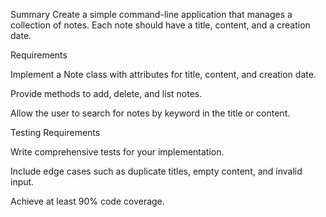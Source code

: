 Summary
Create a simple command-line application that manages a collection of notes. Each note should have a title, content, and a creation date.

Requirements

Implement a Note class with attributes for title, content, and creation date.

Provide methods to add, delete, and list notes.

Allow the user to search for notes by keyword in the title or content.

Testing Requirements

Write comprehensive tests for your implementation.

Include edge cases such as duplicate titles, empty content, and invalid input.

Achieve at least 90% code coverage.

